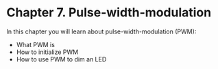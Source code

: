 # Chapter 7. Pulse-width-modulation
In this chapter you will learn about pulse-width-modulation (PWM):

- What PWM is 
- How to initialize PWM
- How to use PWM to dim an LED